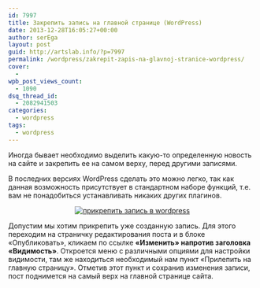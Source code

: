 ```yaml
---
id: 7997
title: Закрепить запись на главной странице (WordPress)
date: 2013-12-28T16:05:27+00:00
author: serEga
layout: post
guid: http://artslab.info/?p=7997
permalink: /wordpress/zakrepit-zapis-na-glavnoj-stranice-wordpress/
cover:
  -
wpb_post_views_count:
  - 1090
dsq_thread_id:
  - 2082941503
categories:
  - wordpress
tags:
  - wordpress
---
```

Иногда бывает необходимо выделить какую-то определенную новость на сайте и закрепить ее на самом верху, перед другими записями.

В последних версиях WordPress сделать это можно легко, так как данная возможность присутствует в стандартном наборе функций, т.е. вам не понадобиться устанавливать никаких других плагинов.

<center>
  <a href="{{site.img_cdn}}/zakrepit_post_wordpress.png"><img src="{{site.img_cdn}}/zakrepit_post_wordpress-235x300.png" alt="прикрепить запись в wordpress" class="size-medium wp-image-7998" srcset="{{site.img_cdn}}/zakrepit_post_wordpress-235x300.png 235w, {{site.img_cdn}}/zakrepit_post_wordpress.png 305w" sizes="(max-width: 235px) 100vw, 235px" /></a>
</center>

Допустим мы хотим прикрепить уже созданную запись. Для этого переходим на страничку редактирования поста и в блоке «Опубликовать», кликаем по ссылке **«Изменить» напротив заголовка «Видимость»**. Откроется меню с различными опциями для настройки видимости, там же находиться необходимый нам пункт «Прилепить на главную страницу». Отметив этот пункт и сохранив изменения записи, пост поднимется на самый верх на главной странице сайта.